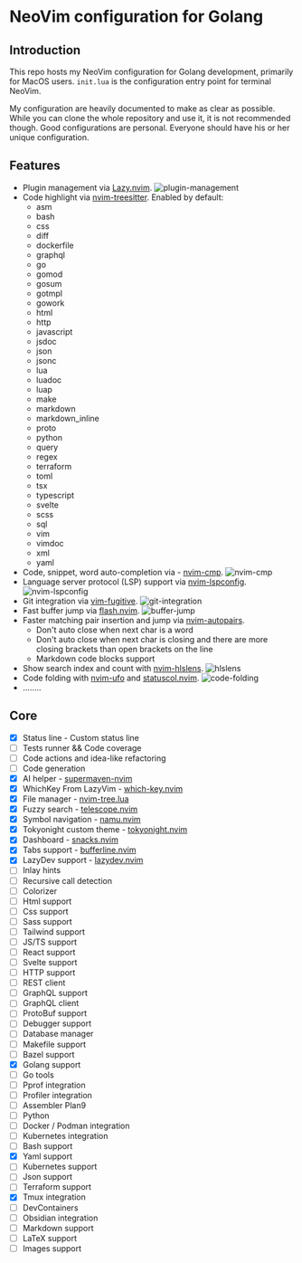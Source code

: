 # NeoVim configuration for Golang

## Introduction

This repo hosts my NeoVim configuration for Golang development, primarily for MacOS users.
`init.lua` is the configuration entry point for terminal NeoVim.

My configuration are heavily documented to make as clear as possible.
While you can clone the whole repository and use it, it is not recommended though.
Good configurations are personal.
Everyone should have his or her unique configuration.

## Features

- Plugin management via [Lazy.nvim](https://github.com/folke/lazy.nvim).
    ![plugin-management](assets/plugin-management.png)
- Code highlight via [nvim-treesitter](https://github.com/nvim-treesitter/nvim-treesitter).
    Enabled by default: 
    - asm
    - bash
    - css
    - diff
    - dockerfile
    - graphql
    - go
    - gomod
    - gosum
    - gotmpl
    - gowork
    - html
    - http
    - javascript
    - jsdoc
    - json
    - jsonc
    - lua
    - luadoc
    - luap
    - make
    - markdown
    - markdown_inline
    - proto
    - python
    - query
    - regex
    - terraform
    - toml
    - tsx
    - typescript
    - svelte
    - scss
    - sql
    - vim
    - vimdoc
    - xml
    - yaml
- Code, snippet, word auto-completion via -  [nvim-cmp](https://github.com/hrsh7th/nvim-cmp).
    ![nvim-cmp](assets/nvim-cmp.png)
- Language server protocol (LSP) support via [nvim-lspconfig](https://github.com/neovim/nvim-lspconfig).
    ![nvim-lspconfig](assets/nvim-lspconfig.png)
- Git integration via [vim-fugitive](https://github.com/tpope/vim-fugitive).
    ![git-integration](assets/git-integration.png)
- Fast buffer jump via [flash.nvim](https://github.com/folke/flash.nvim).
    ![buffer-jump](assets/buffer-jump.png)
- Faster matching pair insertion and jump via [nvim-autopairs](https://github.com/windwp/nvim-autopairs).
    - Don't auto close when next char is a word
    - Don't auto close when next char is closing and there are more closing brackets than open brackets on the line
    - Markdown code blocks support
- Show search index and count with [nvim-hlslens](https://github.com/kevinhwang91/nvim-hlslens).
    ![hlslens](assets/hlslens.png)
- Code folding with [nvim-ufo](https://github.com/kevinhwang91/nvim-ufo) and [statuscol.nvim](https://github.com/kdheepak/statuscol.nvim).
    ![code-folding](assets/code-folding.png)
- ........

## Core

- [X] Status line - Custom status line
- [ ] Tests runner && Code coverage
- [ ] Code actions and idea-like refactoring
- [ ] Code generation
- [X] AI helper - [supermaven-nvim](https://github.com/supermamon/supermaven-nvim)
- [X] WhichKey From LazyVim - [which-key.nvim](https://github.com/folke/which-key.nvim)
- [X] File manager - [nvim-tree.lua](https://github.com/nvim-tree/nvim-tree.lua)
- [X] Fuzzy search - [telescope.nvim](https://github.com/nvim-telescope/telescope.nvim)
- [X] Symbol navigation - [namu.nvim](https://github.com/bassamsdata/namu.nvim)
- [X] Tokyonight custom theme - [tokyonight.nvim](https://github.com/folke/tokyonight.nvim)
- [X] Dashboard - [snacks.nvim](https://github.com/folke/snacks.nvim)
- [X] Tabs support - [bufferline.nvim](https://github.com/akinsho/bufferline.nvim)
- [X] LazyDev support - [lazydev.nvim](https://github.com/folke/lazy.nvim)
- [ ] Inlay hints
- [ ] Recursive call detection
- [ ] Colorizer
- [ ] Html support
- [ ] Css support
- [ ] Sass support
- [ ] Tailwind support
- [ ] JS/TS support
- [ ] React support
- [ ] Svelte support
- [ ] HTTP support
- [ ] REST client
- [ ] GraphQL support
- [ ] GraphQL client
- [ ] ProtoBuf support
- [ ] Debugger support
- [ ] Database manager 
- [ ] Makefile support
- [ ] Bazel support
- [X] Golang support
- [ ] Go tools
- [ ] Pprof integration
- [ ] Profiler integration
- [ ] Assembler Plan9
- [ ] Python
- [ ] Docker / Podman integration
- [ ] Kubernetes integration
- [ ] Bash support
- [X] Yaml support
- [ ] Kubernetes support
- [ ] Json support
- [ ] Terraform support
- [X] Tmux integration
- [ ] DevContainers
- [ ] Obsidian integration
- [ ] Markdown support
- [ ] LaTeX support
- [ ] Images support
